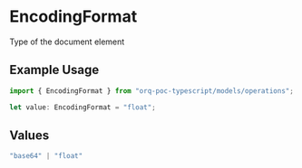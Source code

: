 # EncodingFormat

Type of the document element

## Example Usage

```typescript
import { EncodingFormat } from "orq-poc-typescript/models/operations";

let value: EncodingFormat = "float";
```

## Values

```typescript
"base64" | "float"
```
